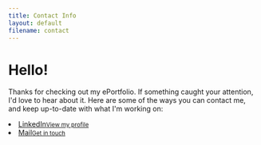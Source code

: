 ```yaml
---
title: Contact Info
layout: default
filename: contact
--- 
```


<h1>Hello!</h1>

<p>
  Thanks for checking out my ePortfolio. If something caught your attention, I'd love to hear about it. Here are some of the ways you can contact me, and keep up-to-date with what I'm working on:
</p>

<div style="display:inline-block">
  <li>
    <a href="https://www.linkedin.com/in/stefan-dominicus-7144a136" target="_blank">LinkedIn<small>View my profile</small></a>
  </li>
  <li>
    <a href="mailto:stefandominicus@gmail.com?subject=ePortfolio%20query:%20">Mail<small>Get in touch</small></a>
  </li>
</div>
